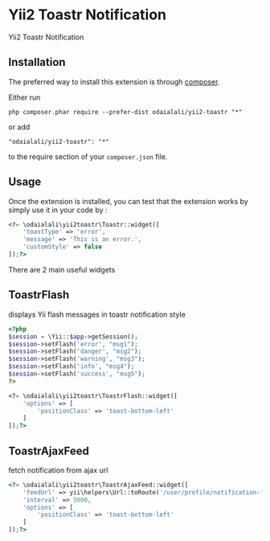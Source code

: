 Yii2 Toastr Notification
========================
Yii2 Toastr Notification

Installation
------------

The preferred way to install this extension is through [composer](http://getcomposer.org/download/).

Either run

```
php composer.phar require --prefer-dist odaialali/yii2-toastr "*"
```

or add

```
"odaialali/yii2-toastr": "*"
```

to the require section of your `composer.json` file.


Usage
-----

Once the extension is installed, you can test that the extension works by simply use it in your code by  :

```php
<?= \odaialali\yii2toastr\Toastr::widget([
    'toastType' => 'error',
    'message' => 'This is an error.',
    'customStyle' => false
]);?>
```

There are 2 main useful widgets

ToastrFlash
-----------

displays Yii flash messages in toastr notification style

```php
<?php
$session = \Yii::$app->getSession();
$session->setFlash('error', "msg1");
$session->setFlash('danger', "msg2");
$session->setFlash('warning', "msg3");
$session->setFlash('info', "msg4");
$session->setFlash('success', "msg5");
?>
```
```php
<?= \odaialali\yii2toastr\ToastrFlash::widget([
    'options' => [
        'positionClass' => 'toast-bottom-left'
    ]
]);?>
```

ToastrAjaxFeed
--------------

fetch notification from ajax url

```php
<?= \odaialali\yii2toastr\ToastrAjaxFeed::widget([
    'feedUrl' => yii\helpers\Url::toRoute('/user/profile/notification-feed'),
    'interval' => 5000,
    'options' => [
        'positionClass' => 'toast-bottom-left'
    ]
]);?>
```